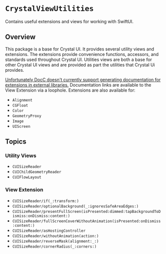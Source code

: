 # ``CrystalViewUtilities``

Contains useful extensions and views for working with SwiftUI.

## Overview

This package is a base for Crystal UI. It provides several utility views and extensions. The extensions provide convenience functions, accessors, and standards used throughout Crystal UI. Utilities views are both a base for other Crystal UI views and are provided as part the utilities that Crystal Ui provides.
 
 [Unfortunately DocC doesn't currently support generating documentation for extensions in external libraries.](https://forums.swift.org/t/document-extensions-to-external-types-using-docc/56060) Documentation links are available to the View Extension via a loophole. Extensions are also available for:
- `Alignment`
- `CGFloat`
- `Color`
- `GeometryProxy`
- `Image`
- `UIScreen`

## Topics

### Utility Views

- ``CUISizeReader``
- ``CUIChildGeometryReader``
- ``CUIFlowLayout``

### View Extension

- ``CUISizeReader/if(_:transform:)``
- ``CUISizeReader/optionalBackground(_:ignoresSafeAreaEdges:)``
- ``CUISizeReader/presentFullScreen(isPresented:dimmed:tapBackgroundToDismiss:onDismiss:content:)``
- ``CUISizeReader/fullScreenCoverWithoutAnimation(isPresented:onDismiss:content:)``
- ``CUISizeReader/asHostingController``
- ``CUISizeReader/withoutAnimation(action:)``
- ``CUISizeReader/reverseMask(alignment:_:)``
- ``CUISizeReader/cornerRadius(_:corners:)``


